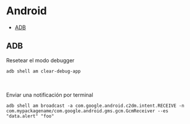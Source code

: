 
# Android

* [ADB](#adb)

## <a name="adb">ADB</a>

Resetear el modo debugger
```console
adb shell am clear-debug-app
```

<br/><br/>
Enviar una notificación por terminal
```console
adb shell am broadcast -a com.google.android.c2dm.intent.RECEIVE -n com.mypackagename/com.google.android.gms.gcm.GcmReceiver --es "data.alert" "foo"

```
